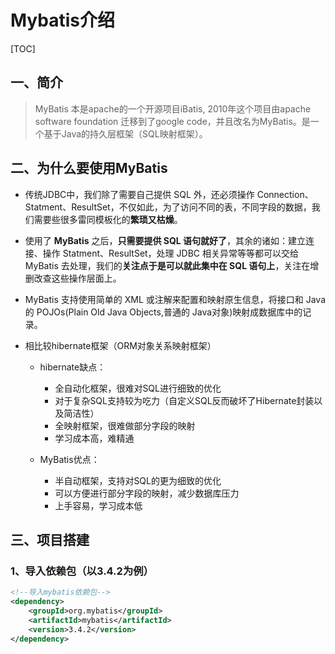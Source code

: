 # Mybatis介绍

[TOC]

## 一、简介

> MyBatis 本是apache的一个开源项目iBatis, 2010年这个项目由apache software foundation 迁移到了google code，并且改名为MyBatis。是一个基于Java的持久层框架（SQL映射框架）。

## 二、为什么要使用MyBatis

* 传统JDBC中，我们除了需要自己提供 SQL 外，还必须操作 Connection、Statment、ResultSet，不仅如此，为了访问不同的表，不同字段的数据，我们需要些很多雷同模板化的**繁琐又枯燥**。

* 使用了 **MyBatis** 之后，**只需要提供 SQL 语句就好了**，其余的诸如：建立连接、操作 Statment、ResultSet，处理 JDBC 相关异常等等都可以交给 MyBatis 去处理，我们的**关注点于是可以就此集中在 SQL 语句上**，关注在增删改查这些操作层面上。

*  MyBatis 支持使用简单的 XML 或注解来配置和映射原生信息，将接口和 Java 的 POJOs(Plain Old Java Objects,普通的 Java对象)映射成数据库中的记录。

* 相比较hibernate框架（ORM对象关系映射框架）

  * hibernate缺点：
    * 全自动化框架，很难对SQL进行细致的优化
    * 对于复杂SQL支持较为吃力（自定义SQL反而破坏了Hibernate封装以及简洁性）
    * 全映射框架，很难做部分字段的映射
    * 学习成本高，难精通

  * MyBatis优点：
    * 半自动框架，支持对SQL的更为细致的优化
    * 可以方便进行部分字段的映射，减少数据库压力
    * 上手容易，学习成本低

## 三、项目搭建

### 1、导入依赖包（以3.4.2为例）

```xml
<!--导入mybatis依赖包-->
<dependency>
    <groupId>org.mybatis</groupId>
    <artifactId>mybatis</artifactId>
    <version>3.4.2</version>
</dependency>
```


